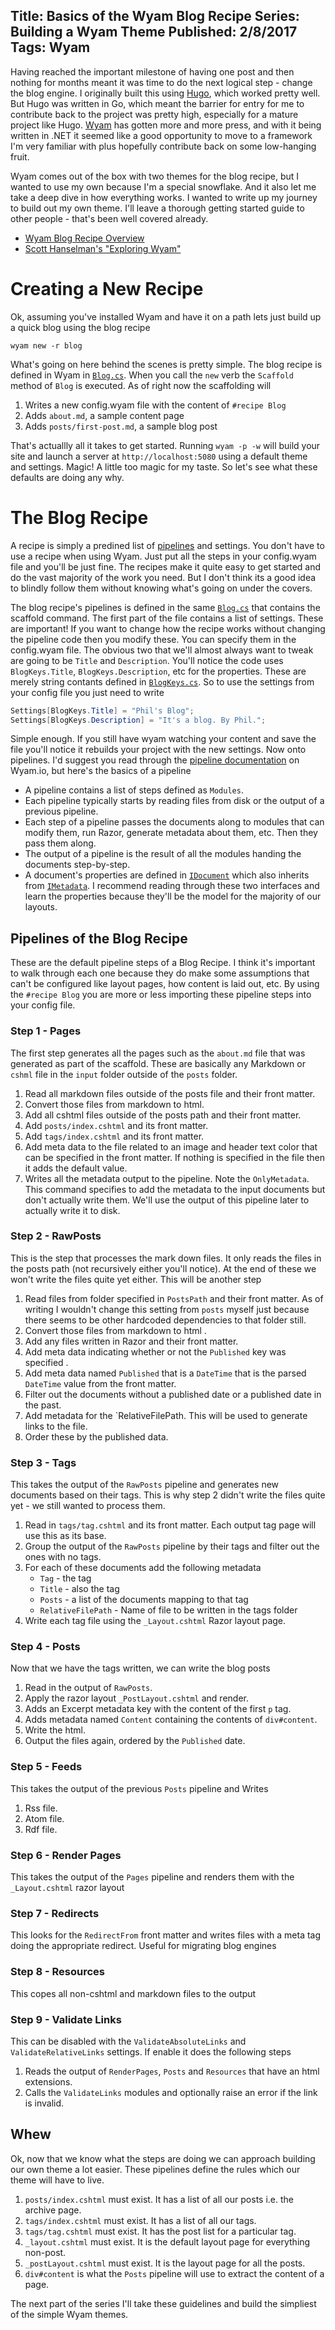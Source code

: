 Title: Basics of the Wyam Blog Recipe
Series: Building a Wyam Theme
Published: 2/8/2017
Tags: Wyam
---

Having reached the important milestone of having one post and then nothing for  months meant it was time to do the next logical step - change the blog engine. I originally built this using [Hugo](https://gohugo.io/), which worked pretty well. But Hugo was written in Go, which meant the barrier for entry for me to contribute back to the project was pretty high, especially for a mature project like Hugo. [Wyam](https://wyam.io/) has gotten more and more press, and with it being written in .NET it seemed like a good opportunity to move to a framework I'm very familiar with plus hopefully contribute back on some low-hanging fruit. 

Wyam comes out of the box with two themes for the blog recipe, but I wanted to use my own because I'm a special snowflake. And it also let me take a deep dive in how everything works. I wanted to write up my journey to build out my own theme. I'll leave a thorough getting started guide to other people - that's been well covered already.

* [Wyam Blog Recipe Overview](https://wyam.io/recipes/blog/overview)
* [Scott Hanselman's "Exploring Wyam"](http://www.hanselman.com/blog/ExploringWyamANETStaticSiteContentGenerator.aspx)

# Creating a New Recipe

Ok, assuming you've installed Wyam and have it on a path lets just build up a quick blog using the blog recipe

``` output
wyam new -r blog
```
What's going on here behind the scenes is pretty simple. The blog recipe is defined in Wyam in [`Blog.cs`](https://github.com/Wyamio/Wyam/blob/develop/src/extensions/Wyam.Blog/Blog.cs). When you call the `new` verb the `Scaffold` method of `Blog` is executed. As of right now the scaffolding will

1. Writes a new config.wyam file with the content of `#recipe Blog`
2. Adds `about.md`, a sample content page
3. Adds `posts/first-post.md`, a sample blog post

That's actuallly all it takes to get started. Running `wyam -p -w` will build your site and launch a server at `http://localhost:5080` using a default theme and settings. Magic! A little too magic for my taste. So let's see what these defaults are doing any why.

# The Blog Recipe

A recipe is simply a predined list of [pipelines](https://wyam.io/docs/concepts/pipelines) and settings. You don't have to use a recipe when using Wyam. Just put all the steps in your config.wyam file and you'll be just fine. The recipes make it quite easy to get started and do the vast majority of the work you need. But I don't think its a good idea to blindly follow them without knowing what's going on under the covers.

The blog recipe's pipelines is defined in the same [`Blog.cs`](https://github.com/Wyamio/Wyam/blob/develop/src/extensions/Wyam.Blog/Blog.cs) that contains the scaffold command. The first part of the file contains a list of settings. These are important! If you want to change how the recipe works without changing the pipeline code then you modify these. You can specify them in the config.wyam file. The obvious two that we'll almost always want to tweak are going to be `Title` and `Description`. You'll notice the code uses `BlogKeys.Title`, `BlogKeys.Description`, etc for the properties. These are merely string contants defined in [`BlogKeys.cs`](https://github.com/Wyamio/Wyam/blob/develop/src/extensions/Wyam.Blog/BlogKeys.cs). So to use the settings from your config file you just need to write

``` csharp
Settings[BlogKeys.Title] = "Phil's Blog";
Settings[BlogKeys.Description] = "It's a blog. By Phil.";
```

Simple enough. If you still have wyam watching your content and save the file you'll notice it rebuilds your project with the new settings. Now onto pipelines. I'd suggest you read through the [pipeline documentation](https://wyam.io/docs/concepts/pipelines) on Wyam.io, but here's the basics of a pipeline

 * A pipeline contains a list of steps defined as `Modules`.
 * Each pipeline typically starts by reading files from disk or the output of a previous pipeline.
 * Each step of a pipeline passes the documents along to modules that can modify them, run Razor, generate metadata about them, etc. Then they pass them along. 
 * The output of a pipeline is the result of all the modules handing the documents step-by-step.
 * A document's properties are defined in [`IDocument`](https://github.com/Wyamio/Wyam/blob/develop/src/core/Wyam.Common/Documents/IDocument.cs) which also inherits from [`IMetadata`](https://github.com/Wyamio/Wyam/blob/develop/src/core/Wyam.Common/Meta/IMetadata.cs). I recommend reading through these two interfaces and learn the properties because they'll be the model for the majority of our layouts.

 ## Pipelines of the Blog Recipe

These are the default pipeline steps of a Blog Recipe. I think it's important to walk through each one because they do make some assumptions that can't be configured like layout pages, how content is laid out, etc. By using the `#recipe Blog` you are more or less importing these pipeline steps into your config file.

### Step 1 - Pages

The first step generates all the pages such as the `about.md` file that was generated as part of the scaffold. These are basically any Markdown or `cshml` file in the `input` folder outside of the `posts` folder. 

1. Read all markdown files outside of the posts file and their front matter.
2. Convert those files from markdown to html.
3. Add all cshtml files outside of the posts path and their front matter.
4. Add `posts/index.cshtml` and its front matter.
5. Add `tags/index.cshtml` and its front matter.
6. Add meta data to the file related to an image and header text color that can be specified in the front matter. If nothing is specified in the file then it adds the default value.
7. Writes all the metadata output to the pipeline. Note the `OnlyMetadata`. This command specifies to add the metadata to the input documents but don't actually write them. We'll use the output of this pipeline later to actually write it to disk.

### Step 2 - RawPosts

This is the step that processes the mark down files. It only reads the files in the posts path (not recursively either you'll notice). At the end of these we won't write the files quite yet either. This will be another step

1. Read files from folder specified in `PostsPath` and their front matter. As of writing I wouldn't change this setting from `posts` myself just because there seems to be other hardcoded dependencies to that folder still.
2. Convert those files from markdown to html .
3. Add any files written in Razor and their front matter.
4. Add meta data indicating whether or not the `Published` key was specified .
5. Add meta data named `Published` that is a `DateTime` that is the parsed `DateTime` value from the front matter.
6. Filter out the documents without a published date or a published date in the past.
7. Add metadata for the `RelativeFilePath. This will be used to generate links to the file.
8. Order these by the published data.

### Step 3 - Tags

This takes the output of the `RawPosts` pipeline and generates new documents based on their tags. This is why step 2 didn't write the files quite yet - we still wanted to process them.

1. Read in `tags/tag.cshtml` and its front matter. Each output tag page will use this as its base.
2. Group the output of the `RawPosts` pipeline by their tags and filter out the ones with no tags. 
3. For each of these documents add the following metadata
    * `Tag` - the tag
    * `Title` - also the tag
    * `Posts` - a list of the documents mapping to that tag
    * `RelativeFilePath` - Name of  file to be written in the tags folder
4. Write each tag file using the `_Layout.cshtml` Razor layout page.

### Step 4 - Posts

Now that we have the tags written, we can write the blog posts

1. Read in the output of `RawPosts`.
2. Apply the razor layout `_PostLayout.cshtml` and render.
3. Adds an Excerpt metadata key with the content of the first `p` tag.
4. Adds metadata named `Content` containing the contents of `div#content`.
5. Write the html.
6. Output the files again, ordered by the `Published` date.

### Step 5 - Feeds

This takes the output of the previous `Posts` pipeline and Writes

1. Rss file.
2. Atom file.
3. Rdf file.

### Step 6 - Render Pages

This takes the output of the `Pages` pipeline and renders them with the `_Layout.cshtml` razor layout

### Step 7 - Redirects

This looks for the `RedirectFrom` front matter and writes files with a meta tag doing the appropriate redirect. Useful for migrating blog engines

### Step 8 - Resources

This copes all non-cshtml and markdown files to the output

### Step 9 - Validate Links 

This can be disabled with the `ValidateAbsoluteLinks` and `ValidateRelativeLinks` settings. If enable it does the following steps

1. Reads the output of `RenderPages`, `Posts` and `Resources` that have an html extensions.
2. Calls the `ValidateLinks` modules and optionally raise an error if the link is invalid.

## Whew

Ok, now that we know what the steps are doing we can approach building our own theme a lot easier. These pipelines define the rules which our theme will have to live. 

1. `posts/index.cshtml` must exist. It has a list of all our posts i.e. the archive page.
2. `tags/index.cshtml` must exist. It has a list of all our tags.
3. `tags/tag.cshtml` must exist. It has the post list for a particular tag.
4. `_layout.cshtml` must exist. It is the default layout page for everything non-post.
5. `_postLayout.cshtml` must exist. It is the layout page for all the posts.
6. `div#content` is what the `Posts` pipeline will use to extract the content of a page. 

The next part of the series I'll take these guidelines and build the simpliest of the simple Wyam themes.